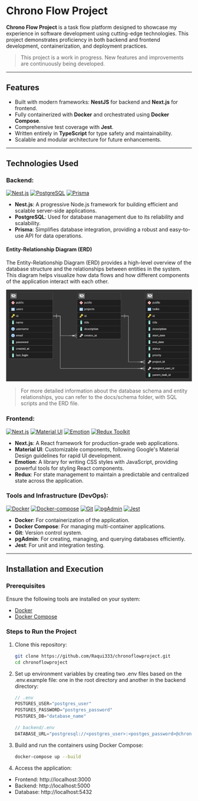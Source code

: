 # Chrono Flow Project

**Chrono Flow Project** is a task flow platform designed to showcase my experience in software development using cutting-edge technologies. This project demonstrates proficiency in both backend and frontend development, containerization, and deployment practices.

> This project is a work in progress. New features and improvements are continuously being developed.

---

## Features

- Built with modern frameworks: **NestJS** for backend and **Next.js** for frontend.
- Fully containerized with **Docker** and orchestrated using **Docker Compose**.
- Comprehensive test coverage with **Jest**.
- Written entirely in **TypeScript** for type safety and maintainability.
- Scalable and modular architecture for future enhancements.

---

## Technologies Used

### Backend:
[![Nest.js](https://img.shields.io/badge/Nest.js-E0234E?style=flat&logo=nestjs&logoColor=white)](https://nextjs.org/)
[![PostgreSQL](https://img.shields.io/badge/PostgreSQL-336791?style=flat&logo=postgresql&logoColor=white)](https://www.postgresql.org/)
[![Prisma](https://img.shields.io/badge/Prisma-%232D3748?style=flat&logo=prisma)](https://www.prisma.io/)

- **Nest.js**: A progressive Node.js framework for building efficient and scalable server-side applications.
- **PostgreSQL**: Used for database management due to its reliability and scalability.
- **Prisma**: Simplifies database integration, providing a robust and easy-to-use API for data operations.

#### Entity-Relationship Diagram (ERD)
The Entity-Relationship Diagram (ERD) provides a high-level overview of the database structure and the relationships between entities in the system. This diagram helps visualize how data flows and how different components of the application interact with each other.

![ERD](docs/erd.png)

> For more detailed information about the database schema and entity relationships, you can refer to the docs/schema folder, with SQL scripts and the ERD file.

### Frontend:
[![Next.js](https://img.shields.io/badge/Next.js-545454?style=flat&logo=next.js&logoColor=white)](https://nextjs.org/)
[![Material UI](https://img.shields.io/badge/Material%20UI-0078D4?style=flat&logo=mui&logoColor=white)](https://mui.com/material-ui/)
[![Emotion](https://img.shields.io/badge/Emotion-db7093.svg?style=flat)](https://emotion.sh/)
[![Redux Toolkit](https://img.shields.io/badge/Redux%20Toolkit-764ABC?style=flat&logo=redux&logoColor=white)](https://redux-toolkit.js.org/)


- **Next.js**: A React framework for production-grade web applications.
- **Material UI**: Customizable components, following Google's Material Design guidelines for rapid UI development.
- **Emotion**: A library for writing CSS styles with JavaScript, providing powerful tools for styling React components.
- **Redux**: For state management to maintain a predictable and centralized state across the application.
  
### Tools and Infrastructure (DevOps):
[![Docker](https://img.shields.io/badge/Docker-2496ED?style=flat&logo=docker&logoColor=white)](https://www.docker.com/)
[![Docker-compose](https://img.shields.io/badge/Docker%20Compose-2496ED?style=flat&logo=docker&logoColor=white)](https://docs.docker.com/compose/)
[![Git](https://img.shields.io/badge/Git-F05032?style=flat&logo=git&logoColor=white)](https://git-scm.com/)
[![pgAdmin](https://img.shields.io/badge/pgAdmin-336791?style=flat&logo=postgresql&logoColor=white)](https://www.pgadmin.org/)
[![Jest](https://img.shields.io/badge/Jest-C21325?style=flat&logo=jest&logoColor=white)](https://jestjs.io/)
    
- **Docker**: For containerization of the application.
- **Docker Compose**: For managing multi-container applications.
- **Git**: Version control system.
- **pgAdmin**: For creating, managing, and querying databases efficiently.
- **Jest**: For unit and integration testing.

---

## Installation and Execution

### Prerequisites

Ensure the following tools are installed on your system:
- [Docker](https://www.docker.com/)
- [Docker Compose](https://docs.docker.com/compose/)

### Steps to Run the Project

1. Clone this repository:
   ```bash
   git clone https://github.com/Raqui333/chronoflowproject.git
   cd chronoflowproject
   ```
2. Set up environment variables by creating two .env files based on the .env.example file: one in the root directory and another in the backend directory:
   ```javascript
   // .env
   POSTGRES_USER="postgres_user"
   POSTGRES_PASSWORD="postgres_password"
   POSTGRES_DB="database_name"
   ```

   ```javascript
   // backend/.env
   DATABASE_URL="postgresql://<postgres_user>:<postges_password>@chronoflownetwork:5432/database_name"
   ```

3. Build and run the containers using Docker Compose:
   ```bash
   docker-compose up --build
   ```
4. Access the application:
- Frontend: http://localhost:3000
- Backend: http://localhost:5000
- Database: http://localhost:5432
